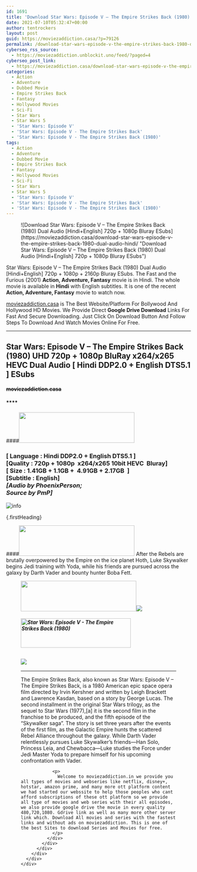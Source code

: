```yaml
---
id: 1691
title: 'Download Star Wars: Episode V – The Empire Strikes Back (1980) Dual Audio [Hindi+English] 720p + 1080p Bluray ESubs'
date: 2021-07-10T05:32:47+00:00
author: tentrockers
layout: post
guid: https://moviezaddiction.casa/?p=79126
permalink: /download-star-wars-episode-v-the-empire-strikes-back-1980-dual-audio-hindienglish-720p-1080p-bluray-esubs/
cyberseo_rss_source:
  - https://moviezaddiction.unblockit.uno/feed/?paged=4
cyberseo_post_link:
  - https://moviezaddiction.casa/download-star-wars-episode-v-the-empire-strikes-back-1980-dual-audio-hindi/
categories:
  - Action
  - Adventure
  - Dubbed Movie
  - Empire Strikes Back
  - Fantasy
  - Hollywood Movies
  - Sci-Fi
  - Star Wars
  - Star Wars 5
  - 'Star Wars: Episode V'
  - 'Star Wars: Episode V - The Empire Strikes Back'
  - 'Star Wars: Episode V - The Empire Strikes Back (1980)'
tags:
  - Action
  - Adventure
  - Dubbed Movie
  - Empire Strikes Back
  - Fantasy
  - Hollywood Movies
  - Sci-Fi
  - Star Wars
  - Star Wars 5
  - 'Star Wars: Episode V'
  - 'Star Wars: Episode V - The Empire Strikes Back'
  - 'Star Wars: Episode V - The Empire Strikes Back (1980)'
---
```

<figure class="entry-thumbnail">![Download Star Wars: Episode V – The Empire Strikes Back (1980) Dual Audio [Hindi+English] 720p + 1080p Bluray ESubs](https://moviezaddiction.casa/download-star-wars-episode-v-the-empire-strikes-back-1980-dual-audio-hindi/ "Download Star Wars: Episode V – The Empire Strikes Back (1980) Dual Audio [Hindi+English] 720p + 1080p Bluray ESubs")  
</figure> 

Star Wars: Episode V – The Empire Strikes Back (1980) Dual Audio [Hindi+English] 720p + 1080p + 2160p Bluray ESubs. The Fast and the Furious (2001) **Action, Adventure, Fantasy** movie is in Hindi. The whole movie is available in **Hindi** with English subtitles. It is one of the recent **Action, Adventure, Fantasy** movie to watch now.

[moviezaddiction.casa](https://moviezaddiction.casa) is The Best Website/Platform For Bollywood And Hollywood HD Movies. We Provide Direct **Google Drive Download** Links For Fast And Secure Downloading. Just Click On Download Button And Follow Steps To Download And Watch Movies Online For Free.

* * *

## <span>Star Wars: Episode V – The Empire Strikes Back (1980) UHD 720p + 1080p BluRay x264/x265 HEVC Dual Audio [ Hindi DDP2.0 + English DTS5.1 ] ESubs</span>

#### <span>~~moviezaddiction.casa~~</span>

#### ****

####<img loading="lazy" class="aligncenter" src="https:///moviezaddiction.casa/wp-content/uploads/2018/02/Media-Info.png?zoom=0.8099999785423279&resize=315%2C83&ssl=1" srcset="https://moviezaddiction.casa//wp-content/uploads/2018/02/Media-Info.png?zoom=0.8999999761581421&resize=315%2C83&ssl=1" width="315" height="83" /> 

### <span><span><strong>[ Language : Hindi DDP2.0 + English DTS5.1</strong>&nbsp;]</span><br /><span>[Quality : 720p + 1080p&nbsp; x264/x265 10bit HEVC&nbsp; Bluray]</span><br /><span>[ Size : 1.41GB + 1.1GB +&nbsp; 4.91GB + 2.17GB&nbsp; ]</span><br /><span>[Subtitle : English]<br /></span></span><span><em>[Audio by PhoenixPerson;<br />Source by PmP]</em></span>  
<img src="https://i.imgur.com/AusysgD.png" alt="info" usemap="#workmap" /> </p> 

<map name="workmap">
  <area alt="imdb" coords="0,0,80,40" shape="rect" href="https://www.imdb.com/title/tt0080684/" target="_blank" />
  
  <area alt="youtube" coords="100,0,180,40" shape="rect" href="https://www.youtube.com/watch?v=JNwNXF9Y6kY" target="_blank" />
</map> {.firstHeading}

####<img loading="lazy" class="aligncenter" src="https://moviezaddiction.casa//wp-content/uploads/2018/02/Plot.jpeg?zoom=0.8099999785423279&resize=315%2C83&ssl=1" srcset="https://moviezaddiction.casa//wp-content/uploads/2018/02/Plot.jpeg?zoom=0.8999999761581421&resize=315%2C83&ssl=1" width="315" height="83" /> <span>After the Rebels are brutally overpowered by the Empire on the ice planet Hoth, Luke Skywalker begins Jedi training with Yoda, while his friends are pursued across the galaxy by Darth Vader and bounty hunter Boba Fett.</span>

<div class="wp-block-image">
  <figure class="aligncenter is-resized"><img loading="lazy" class="aligncenter" src="https://i1.wp.com/moviezaddiction.casa/wp-content/uploads/2018/02/Screenshots-Button.png?zoom=0.8099999785423279&resize=315%2C83&ssl=1" srcset="https://moviezaddiction.casa//wp-content/uploads/2018/02/Screenshots-Button.png?zoom=0.8999999761581421&resize=315%2C83&ssl=1" width="315" height="83" /><img src="https://1.bp.blogspot.com/-rn1xQSu0j8o/YOkqLmmsJDI/AAAAAAAAErA/EHL0EeGiHpQiUUDS84Dk3dILU7fh9ke6wCLcBGAsYHQ/s16000/Star%2BWars%2B-%2BThe%2BEmpire%2BStrikes%2BBack%2B%25281980%2529%2BUHD%2B1080p%2BBluray%2Bx264%2BDual%2BAudio%2B%255B%2BHindi%2BDDP2.0%2B%252B%2BEnglish%2BDTS5.1%2B%255D%2BESubs%2B4.91GB%2B%255Bwww.MoviezAddiction.casa%255D_s.jpg" /></p> 
  
  <h4 class="summary_text">
    <em><img loading="lazy" class="aligncenter" src="https://i2.wp.com/moviezaddiction.casa/wp-content/uploads/2018/02/Download-Button-1.png?zoom=0.8099999785423279&resize=300%2C80&ssl=1" srcset="https://i2.wp.com/moviezaddiction.casa/wp-content/uploads/2018/02/Download-Button-1.png?zoom=0.8999999761581421&resize=300%2C80&ssl=1" alt="Star Wars: Episode V - The Empire Strikes Back (1980)" width="300" height="80" /></em>
  </h4>
  
  <h2>
    <img class="aligncenter" src="https://i.imgur.com/Ds7bb.gif" />
  </h2>
  
  <hr />
  
  <div class="mod" data-md="50" data-hveid="250" data-ved="0ahUKEwi-7dnvqo7WAhXLsFQKHTILBKEQkCkI-gEoAzAn">
    <div class="_cgc kno-fb-ctx" data-hveid="251" data-ved="0ahUKEwi-7dnvqo7WAhXLsFQKHTILBKEQziAI-wEoADAn">
      <div class="r-iH9cFH0n0MiE">
        <div class="mod" data-md="50" data-hveid="228" data-ved="0ahUKEwjniJq86tTWAhULK48KHU9mChkQkCkI5AEoBDAh">
          <div class="_cgc kno-fb-ctx" data-hveid="229" data-ved="0ahUKEwjniJq86tTWAhULK48KHU9mChkQziAI5QEoADAh">
            <div class="r-iwKCMzMr_HBQ">
              <div class="overviewContainer ng-star-inserted">
                <p>
                  The Empire Strikes Back, also known as Star Wars: Episode V – The Empire Strikes Back, is a 1980 American epic space opera film directed by Irvin Kershner and written by Leigh Brackett and Lawrence Kasdan, based on a story by George Lucas. The second installment in the original Star Wars trilogy, as the sequel to Star Wars (1977),[a] it is the second film in the franchise to be produced, and the fifth episode of the “Skywalker saga”. The story is set three years after the events of the first film, as the Galactic Empire hunts the scattered Rebel Alliance throughout the galaxy. While Darth Vader relentlessly pursues Luke Skywalker’s friends—Han Solo, Princess Leia, and Chewbacca—Luke studies the Force under Jedi Master Yoda to prepare himself for his upcoming confrontation with Vader.
                </p>
                
                <p>
                  Welcome to moviezaddiction.in we provide you all types of movies and webseries like netflix, disney+, hotstar, amazon prime, and many more ott platform content we had started our webssite to help those peoples who cant afford subscriptions of these ott platform so we provide all type of movies and web series with their all episodes, we also provide google drive the movie in every quality 480,720,1080. Gdrive link as well as many more other server link which. Download All movies and series with the fastest links and without ads on moviezaddiction. This is one of the best Sites to download Series and Movies for free.
                </p>
              </div>
            </div>
          </div>
        </div>
      </div>
    </div>
  </div></figure>
</div>